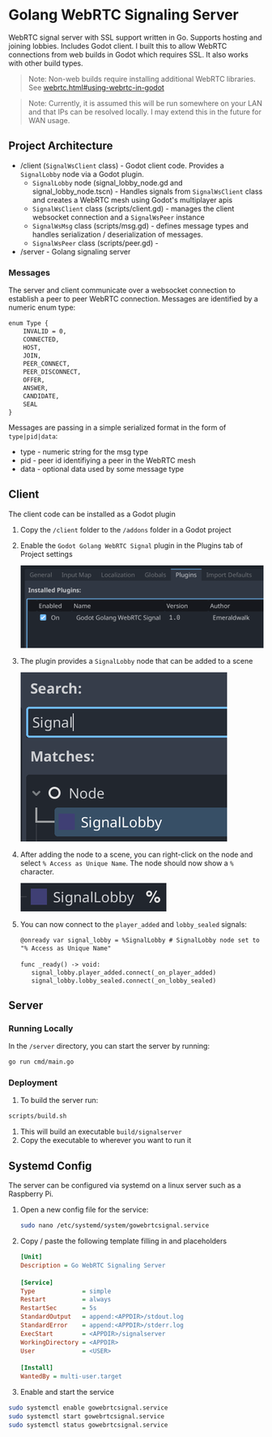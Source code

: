 # Golang WebRTC Signaling Server

WebRTC signal server with SSL support written in Go. Supports hosting and joining lobbies. Includes Godot client. I built this to allow WebRTC connections from web builds in Godot which requires SSL. It also works with other build types.

> Note: Non-web builds require installing additional WebRTC libraries. See [webrtc.html#using-webrtc-in-godot ](https://docs.godotengine.org/en/stable/tutorials/networking/webrtc.html#using-webrtc-in-godot)

> Note: Currently, it is assumed this will be run somewhere on your LAN and that IPs can be resolved locally. I may extend this in the future for WAN usage.

## Project Architecture

- /client (`SignalWsClient` class) - Godot client code. Provides a `SignalLobby` node via a Godot plugin.
  - `SignalLobby` node (signal_lobby_node.gd and signal_lobby_node.tscn) - Handles signals from `SignalWsClient` class and creates a WebRTC mesh using Godot's multiplayer apis
  - `SignalWsClient` class (scripts/client.gd) - manages the client websocket connection and a `SignalWsPeer` instance
  - `SignalWsMsg` class (scripts/msg.gd) - defines message types and handles serialization / deserialization of messages.
  - `SignalWsPeer` class (scripts/peer.gd) -
- /server - Golang signaling server

### Messages

The server and client communicate over a websocket connection to establish a peer to peer WebRTC connection. Messages are identified by a numeric enum type:

```gdscript
enum Type {
	INVALID = 0,
	CONNECTED,
	HOST,
	JOIN,
	PEER_CONNECT,
	PEER_DISCONNECT,
	OFFER,
	ANSWER,
	CANDIDATE,
	SEAL
}
```

Messages are passing in a simple serialized format in the form of `type|pid|data`:

- type - numeric string for the msg type
- pid - peer id identifiying a peer in the WebRTC mesh
- data - optional data used by some message type

## Client

The client code can be installed as a Godot plugin

1. Copy the `/client` folder to the `/addons` folder in a Godot project
1. Enable the `Godot Golang WebRTC Signal` plugin in the Plugins tab of Project settings

   ![Plugin Settings](docs/plugin-settings.png)

1. The plugin provides a `SignalLobby` node that can be added to a scene

   ![SignalLobby](docs/signal-lobby.png)

1. After adding the node to a scene, you can right-click on the node and select `% Access as Unique Name`. The node should now show a `%` character.

   ![SignalLobby % Access as Unique Name](docs/signal-lobby-node.png)

1. You can now connect to the `player_added` and `lobby_sealed` signals:

   ```gdscript
   @onready var signal_lobby = %SignalLobby # SignalLobby node set to "% Access as Unique Name"

   func _ready() -> void:
      signal_lobby.player_added.connect(_on_player_added)
      signal_lobby.lobby_sealed.connect(_on_lobby_sealed)
   ```

## Server

### Running Locally

In the `/server` directory, you can start the server by running:

```sh
go run cmd/main.go
```

### Deployment

1. To build the server run:

```sh
scripts/build.sh
```

1. This will build an executable `build/signalserver`
1. Copy the executable to wherever you want to run it

## Systemd Config

The server can be configured via systemd on a linux server such as a Raspberry Pi.

1. Open a new config file for the service:

   ```sh
   sudo nano /etc/systemd/system/gowebrtcsignal.service
   ```

1. Copy / paste the following template filling in <USER> and <APPDIR> placeholders

   ```ini
   [Unit]
   Description = Go WebRTC Signaling Server

   [Service]
   Type             = simple
   Restart          = always
   RestartSec       = 5s
   StandardOutput   = append:<APPDIR>/stdout.log
   StandardError    = append:<APPDIR>/stderr.log
   ExecStart        = <APPDIR>/signalserver
   WorkingDirectory = <APPDIR>
   User             = <USER>

   [Install]
   WantedBy = multi-user.target
   ```

1. Enable and start the service

```sh
sudo systemctl enable gowebrtcsignal.service
sudo systemctl start gowebrtcsignal.service
sudo systemctl status gowebrtcsignal.service
```
